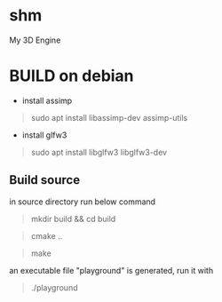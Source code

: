 # shm
My 3D Engine

# BUILD on debian
* install assimp 
> sudo apt install libassimp-dev assimp-utils
* install glfw3
> sudo apt install libglfw3 libglfw3-dev

## Build source
in source directory run below command

> mkdir build && cd build

> cmake ..

> make

an executable file "playground" is generated, run it with 
> ./playground
